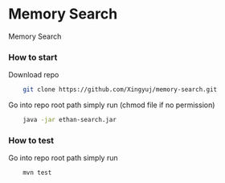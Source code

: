 # Memory Search
Memory Search

### How to start
Download repo
```bash
    git clone https://github.com/Xingyuj/memory-search.git
```

Go into repo root path simply run (chmod file if no permission)
```bash
    java -jar ethan-search.jar
```

### How to test
Go into repo root path simply run
```bash
    mvn test
```
